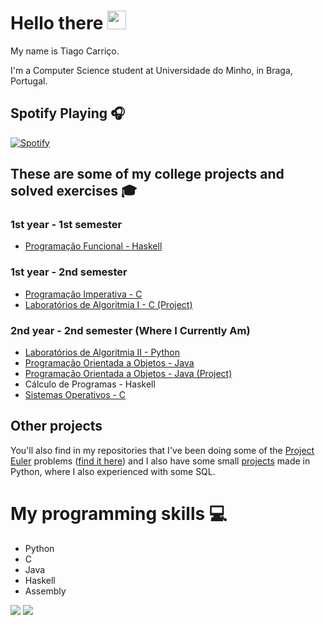 # Hello there <img src="https://raw.githubusercontent.com/MartinHeinz/MartinHeinz/master/wave.gif" width="30px">

My name is Tiago Carriço.

I'm a Computer Science student at Universidade do Minho, in Braga, Portugal.

## Spotify Playing 🎧

[![Spotify](https://carricossauro.vercel.app/api/spotify)](https://open.spotify.com/user/tiarrico)

## These are some of my college projects and solved exercises 🎓

### 1st year - 1st semester
* [Programação Funcional - Haskell](https://github.com/Carricossauro/Programacao-Funcional)

### 1st year - 2nd semester
* [Programação Imperativa - C](https://github.com/Carricossauro/Programacao-Imperativa)
* [Laboratórios de Algoritmia I - C (Project)](https://github.com/Carricossauro/LA1PL1G4)

### 2nd year - 2nd semester (Where I Currently Am)
* [Laboratórios de Algoritmia II - Python](https://github.com/Carricossauro/Laboratorios-de-Algoritmia-II)
* [Programação Orientada a Objetos - Java](https://github.com/Carricossauro/Programacao-Orientada-a-Objetos)
* [Programação Orientada a Objetos - Java (Project)](https://github.com/Carricossauro/POO-FM)
* Cálculo de Programas - Haskell
* [Sistemas Operativos - C](https://github.com/Carricossauro/Sistemas-Operativos)

## Other projects

You'll also find in my repositories that I've been doing some of the [Project Euler](https://projecteuler.net/) problems ([find it here](https://github.com/Carricossauro/Project-Euler)) and I also have some small [projects](https://github.com/Carricossauro/Python-Projects) made in Python, where I also experienced with some SQL.

# My programming skills 💻
* Python
* C
* Java
* Haskell
* Assembly

![](https://github-readme-stats.vercel.app/api/top-langs/?username=carricossauro&hide=CMake,HTML&theme=gotham)
![](https://github-readme-stats.vercel.app/api?username=carricossauro&hide=contribs,prs&theme=gotham&show_icons=true)
